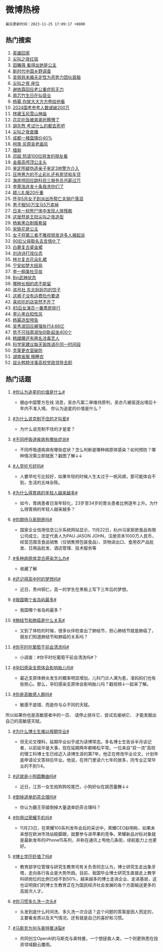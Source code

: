 # 微博热榜

`最后更新时间：2023-11-25 17:09:17 +0800`

## 热门搜索

1. [英雄回家](https://m.weibo.cn/search?containerid=100103type%3D1%26t%3D10%26q%3D%23%E8%8B%B1%E9%9B%84%E5%9B%9E%E5%AE%B6%23&stream_entry_id=51&isnewpage=1&extparam=seat%3D1%26pos%3D0%26stream_entry_id%3D51%26dgr%3D0%26q%3D%2523%25E8%258B%25B1%25E9%259B%2584%25E5%259B%259E%25E5%25AE%25B6%2523%26filter_type%3Drealtimehot%26cate%3D10103%26c_type%3D51%26display_time%3D1700903355%26pre_seqid%3D1700903355667030007117)
1. [尖叫之夜红毯](https://m.weibo.cn/search?containerid=100103type%3D1%26t%3D10%26q%3D%E5%B0%96%E5%8F%AB%E4%B9%8B%E5%A4%9C%E7%BA%A2%E6%AF%AF&stream_entry_id=31&isnewpage=1&extparam=seat%3D1%26lcate%3D5001%26stream_entry_id%3D31%26band_rank%3D1%26flag%3D1%26cate%3D5001%26pos%3D0%26dgr%3D0%26c_type%3D31%26filter_type%3Drealtimehot%26realpos%3D1%26q%3D%25E5%25B0%2596%25E5%258F%25AB%25E4%25B9%258B%25E5%25A4%259C%25E7%25BA%25A2%25E6%25AF%25AF%26display_time%3D1700903355%26pre_seqid%3D1700903355667030007117)
1. [田曦薇 看得出她是公主](https://m.weibo.cn/search?containerid=100103type%3D1%26t%3D10%26q%3D%E7%94%B0%E6%9B%A6%E8%96%87+%E7%9C%8B%E5%BE%97%E5%87%BA%E5%A5%B9%E6%98%AF%E5%85%AC%E4%B8%BB&stream_entry_id=31&isnewpage=1&extparam=seat%3D1%26lcate%3D5001%26stream_entry_id%3D31%26band_rank%3D2%26flag%3D2%26cate%3D5001%26pos%3D1%26dgr%3D0%26c_type%3D31%26filter_type%3Drealtimehot%26realpos%3D2%26q%3D%25E7%2594%25B0%25E6%259B%25A6%25E8%2596%2587%2520%25E7%259C%258B%25E5%25BE%2597%25E5%2587%25BA%25E5%25A5%25B9%25E6%2598%25AF%25E5%2585%25AC%25E4%25B8%25BB%26display_time%3D1700903355%26pre_seqid%3D1700903355667030007117)
1. [新时代中国乡野调查](https://m.weibo.cn/search?containerid=100103type%3D1%26t%3D10%26q%3D%23%E6%96%B0%E6%97%B6%E4%BB%A3%E4%B8%AD%E5%9B%BD%E4%B9%A1%E9%87%8E%E8%B0%83%E6%9F%A5%23&stream_entry_id=31&isnewpage=1&extparam=seat%3D1%26lcate%3D5001%26stream_entry_id%3D31%26band_rank%3D3%26flag%3D1%26cate%3D5001%26pos%3D2%26dgr%3D0%26c_type%3D31%26filter_type%3Drealtimehot%26realpos%3D3%26q%3D%2523%25E6%2596%25B0%25E6%2597%25B6%25E4%25BB%25A3%25E4%25B8%25AD%25E5%259B%25BD%25E4%25B9%25A1%25E9%2587%258E%25E8%25B0%2583%25E6%259F%25A5%2523%26display_time%3D1700903355%26pre_seqid%3D1700903355667030007117)
1. [吴佩慈未婚夫定性为恶势力团伙首脑](https://m.weibo.cn/search?containerid=100103type%3D1%26t%3D10%26q%3D%23%E5%90%B4%E4%BD%A9%E6%85%88%E6%9C%AA%E5%A9%9A%E5%A4%AB%E5%AE%9A%E6%80%A7%E4%B8%BA%E6%81%B6%E5%8A%BF%E5%8A%9B%E5%9B%A2%E4%BC%99%E9%A6%96%E8%84%91%23&stream_entry_id=31&isnewpage=1&extparam=seat%3D1%26lcate%3D5001%26stream_entry_id%3D31%26band_rank%3D4%26flag%3D2%26cate%3D5001%26pos%3D3%26dgr%3D0%26c_type%3D31%26filter_type%3Drealtimehot%26realpos%3D4%26q%3D%2523%25E5%2590%25B4%25E4%25BD%25A9%25E6%2585%2588%25E6%259C%25AA%25E5%25A9%259A%25E5%25A4%25AB%25E5%25AE%259A%25E6%2580%25A7%25E4%25B8%25BA%25E6%2581%25B6%25E5%258A%25BF%25E5%258A%259B%25E5%259B%25A2%25E4%25BC%2599%25E9%25A6%2596%25E8%2584%2591%2523%26display_time%3D1700903355%26pre_seqid%3D1700903355667030007117)
1. [尖叫之夜 座位](https://m.weibo.cn/search?containerid=100103type%3D1%26t%3D10%26q%3D%E5%B0%96%E5%8F%AB%E4%B9%8B%E5%A4%9C+%E5%BA%A7%E4%BD%8D&stream_entry_id=31&isnewpage=1&extparam=seat%3D1%26lcate%3D5001%26stream_entry_id%3D31%26band_rank%3D5%26flag%3D16%26cate%3D5001%26pos%3D4%26dgr%3D0%26c_type%3D31%26filter_type%3Drealtimehot%26realpos%3D5%26q%3D%25E5%25B0%2596%25E5%258F%25AB%25E4%25B9%258B%25E5%25A4%259C%2520%25E5%25BA%25A7%25E4%25BD%258D%26display_time%3D1700903355%26pre_seqid%3D1700903355667030007117)
1. [谢依霖回应老公重症肌无力](https://m.weibo.cn/search?containerid=100103type%3D1%26t%3D10%26q%3D%E8%B0%A2%E4%BE%9D%E9%9C%96%E5%9B%9E%E5%BA%94%E8%80%81%E5%85%AC%E9%87%8D%E7%97%87%E8%82%8C%E6%97%A0%E5%8A%9B&stream_entry_id=31&isnewpage=1&extparam=seat%3D1%26lcate%3D5001%26stream_entry_id%3D31%26band_rank%3D6%26flag%3D1%26cate%3D5001%26pos%3D5%26dgr%3D0%26c_type%3D31%26filter_type%3Drealtimehot%26realpos%3D6%26q%3D%25E8%25B0%25A2%25E4%25BE%259D%25E9%259C%2596%25E5%259B%259E%25E5%25BA%2594%25E8%2580%2581%25E5%2585%25AC%25E9%2587%258D%25E7%2597%2587%25E8%2582%258C%25E6%2597%25A0%25E5%258A%259B%26display_time%3D1700903355%26pre_seqid%3D1700903355667030007117)
1. [周芯竹生日在仙营业](https://m.weibo.cn/search?containerid=100103type%3D1%26t%3D10%26q%3D%23%E5%91%A8%E8%8A%AF%E7%AB%B9%E7%94%9F%E6%97%A5%E5%9C%A8%E4%BB%99%E8%90%A5%E4%B8%9A%23&stream_entry_id=31&isnewpage=1&extparam=seat%3D1%26lcate%3D5001%26stream_entry_id%3D31%26band_rank%3D7%26c_type%3D31%26is_ad_pos%3D1%26pos%3D6%26adid%3D212425%26dgr%3D0%26filter_type%3Drealtimehot%26q%3D%2523%25E5%2591%25A8%25E8%258A%25AF%25E7%25AB%25B9%25E7%2594%259F%25E6%2597%25A5%25E5%259C%25A8%25E4%25BB%2599%25E8%2590%25A5%25E4%25B8%259A%2523%26cate%3D5001%26display_time%3D1700903355%26pre_seqid%3D1700903355667030007117)
1. [杨幂 你就大大方方卷给他看](https://m.weibo.cn/search?containerid=100103type%3D1%26t%3D10%26q%3D%E6%9D%A8%E5%B9%82+%E4%BD%A0%E5%B0%B1%E5%A4%A7%E5%A4%A7%E6%96%B9%E6%96%B9%E5%8D%B7%E7%BB%99%E4%BB%96%E7%9C%8B&stream_entry_id=31&isnewpage=1&extparam=seat%3D1%26lcate%3D5001%26stream_entry_id%3D31%26band_rank%3D7%26flag%3D2%26cate%3D5001%26pos%3D7%26dgr%3D0%26c_type%3D31%26filter_type%3Drealtimehot%26realpos%3D7%26q%3D%25E6%259D%25A8%25E5%25B9%2582%2520%25E4%25BD%25A0%25E5%25B0%25B1%25E5%25A4%25A7%25E5%25A4%25A7%25E6%2596%25B9%25E6%2596%25B9%25E5%258D%25B7%25E7%25BB%2599%25E4%25BB%2596%25E7%259C%258B%26display_time%3D1700903355%26pre_seqid%3D1700903355667030007117)
1. [2024国考参考人数或破200万](https://m.weibo.cn/search?containerid=100103type%3D1%26t%3D10%26q%3D%232024%E5%9B%BD%E8%80%83%E5%8F%82%E8%80%83%E4%BA%BA%E6%95%B0%E6%88%96%E7%A0%B4200%E4%B8%87%23&stream_entry_id=31&isnewpage=1&extparam=seat%3D1%26lcate%3D5001%26stream_entry_id%3D31%26band_rank%3D8%26flag%3D0%26cate%3D5001%26pos%3D8%26dgr%3D0%26c_type%3D31%26filter_type%3Drealtimehot%26realpos%3D8%26q%3D%25232024%25E5%259B%25BD%25E8%2580%2583%25E5%258F%2582%25E8%2580%2583%25E4%25BA%25BA%25E6%2595%25B0%25E6%2588%2596%25E7%25A0%25B4200%25E4%25B8%2587%2523%26display_time%3D1700903355%26pre_seqid%3D1700903355667030007117)
1. [林黛玉风雪山神庙](https://m.weibo.cn/search?containerid=100103type%3D1%26t%3D10%26q%3D%23%E6%9E%97%E9%BB%9B%E7%8E%89%E9%A3%8E%E9%9B%AA%E5%B1%B1%E7%A5%9E%E5%BA%99%23&stream_entry_id=31&isnewpage=1&extparam=seat%3D1%26lcate%3D5001%26stream_entry_id%3D31%26band_rank%3D9%26flag%3D1%26cate%3D5001%26pos%3D9%26dgr%3D0%26c_type%3D31%26filter_type%3Drealtimehot%26realpos%3D9%26q%3D%2523%25E6%259E%2597%25E9%25BB%259B%25E7%258E%2589%25E9%25A3%258E%25E9%259B%25AA%25E5%25B1%25B1%25E7%25A5%259E%25E5%25BA%2599%2523%26display_time%3D1700903355%26pre_seqid%3D1700903355667030007117)
1. [花花吃饭被弟弟折腾懵了](https://m.weibo.cn/search?containerid=100103type%3D1%26t%3D10%26q%3D%23%E8%8A%B1%E8%8A%B1%E5%90%83%E9%A5%AD%E8%A2%AB%E5%BC%9F%E5%BC%9F%E6%8A%98%E8%85%BE%E6%87%B5%E4%BA%86%23&stream_entry_id=31&isnewpage=1&extparam=seat%3D1%26lcate%3D5001%26stream_entry_id%3D31%26band_rank%3D10%26flag%3D32768%26cate%3D5001%26pos%3D10%26dgr%3D0%26c_type%3D31%26filter_type%3Drealtimehot%26realpos%3D10%26q%3D%2523%25E8%258A%25B1%25E8%258A%25B1%25E5%2590%2583%25E9%25A5%25AD%25E8%25A2%25AB%25E5%25BC%259F%25E5%25BC%259F%25E6%258A%2598%25E8%2585%25BE%25E6%2587%25B5%25E4%25BA%2586%2523%26display_time%3D1700903355%26pre_seqid%3D1700903355667030007117)
1. [胡先煦 考试什么的都去死吧](https://m.weibo.cn/search?containerid=100103type%3D1%26t%3D10%26q%3D%E8%83%A1%E5%85%88%E7%85%A6+%E8%80%83%E8%AF%95%E4%BB%80%E4%B9%88%E7%9A%84%E9%83%BD%E5%8E%BB%E6%AD%BB%E5%90%A7&stream_entry_id=31&isnewpage=1&extparam=seat%3D1%26lcate%3D5001%26stream_entry_id%3D31%26band_rank%3D11%26flag%3D1%26cate%3D5001%26pos%3D11%26dgr%3D0%26c_type%3D31%26filter_type%3Drealtimehot%26realpos%3D11%26q%3D%25E8%2583%25A1%25E5%2585%2588%25E7%2585%25A6%2520%25E8%2580%2583%25E8%25AF%2595%25E4%25BB%2580%25E4%25B9%2588%25E7%259A%2584%25E9%2583%25BD%25E5%258E%25BB%25E6%25AD%25BB%25E5%2590%25A7%26display_time%3D1700903355%26pre_seqid%3D1700903355667030007117)
1. [尖叫之夜直播](https://m.weibo.cn/search?containerid=100103type%3D1%26t%3D10%26q%3D%E5%B0%96%E5%8F%AB%E4%B9%8B%E5%A4%9C%E7%9B%B4%E6%92%AD&stream_entry_id=31&isnewpage=1&extparam=seat%3D1%26lcate%3D5001%26stream_entry_id%3D31%26band_rank%3D12%26flag%3D0%26cate%3D5001%26pos%3D12%26dgr%3D0%26c_type%3D31%26filter_type%3Drealtimehot%26realpos%3D12%26q%3D%25E5%25B0%2596%25E5%258F%25AB%25E4%25B9%258B%25E5%25A4%259C%25E7%259B%25B4%25E6%2592%25AD%26display_time%3D1700903355%26pre_seqid%3D1700903355667030007117)
1. [成都一楼盘降价40%](https://m.weibo.cn/search?containerid=100103type%3D1%26t%3D10%26q%3D%23%E6%88%90%E9%83%BD%E4%B8%80%E6%A5%BC%E7%9B%98%E9%99%8D%E4%BB%B740%25%23&stream_entry_id=31&isnewpage=1&extparam=seat%3D1%26lcate%3D5001%26stream_entry_id%3D31%26band_rank%3D13%26flag%3D0%26cate%3D5001%26pos%3D13%26dgr%3D0%26c_type%3D31%26filter_type%3Drealtimehot%26realpos%3D13%26q%3D%2523%25E6%2588%2590%25E9%2583%25BD%25E4%25B8%2580%25E6%25A5%25BC%25E7%259B%2598%25E9%2599%258D%25E4%25BB%25B740%2525%2523%26display_time%3D1700903355%26pre_seqid%3D1700903355667030007117)
1. [柯南 灰原哀老画风](https://m.weibo.cn/search?containerid=100103type%3D1%26t%3D10%26q%3D%E6%9F%AF%E5%8D%97+%E7%81%B0%E5%8E%9F%E5%93%80%E8%80%81%E7%94%BB%E9%A3%8E&stream_entry_id=31&isnewpage=1&extparam=seat%3D1%26lcate%3D5001%26stream_entry_id%3D31%26band_rank%3D14%26flag%3D1%26cate%3D5001%26pos%3D14%26dgr%3D0%26c_type%3D31%26filter_type%3Drealtimehot%26realpos%3D14%26q%3D%25E6%259F%25AF%25E5%258D%2597%2520%25E7%2581%25B0%25E5%258E%259F%25E5%2593%2580%25E8%2580%2581%25E7%2594%25BB%25E9%25A3%258E%26display_time%3D1700903355%26pre_seqid%3D1700903355667030007117)
1. [缅甸](https://m.weibo.cn/search?containerid=100103type%3D1%26t%3D10%26q%3D%E7%BC%85%E7%94%B8&stream_entry_id=31&isnewpage=1&extparam=seat%3D1%26lcate%3D5001%26stream_entry_id%3D31%26band_rank%3D15%26flag%3D2%26cate%3D5001%26pos%3D15%26dgr%3D0%26c_type%3D31%26filter_type%3Drealtimehot%26realpos%3D15%26q%3D%25E7%25BC%2585%25E7%2594%25B8%26display_time%3D1700903355%26pre_seqid%3D1700903355667030007117)
1. [邓超 怒请100位转发的朋友看](https://m.weibo.cn/search?containerid=100103type%3D1%26t%3D10%26q%3D%E9%82%93%E8%B6%85+%E6%80%92%E8%AF%B7100%E4%BD%8D%E8%BD%AC%E5%8F%91%E7%9A%84%E6%9C%8B%E5%8F%8B%E7%9C%8B&stream_entry_id=31&isnewpage=1&extparam=seat%3D1%26lcate%3D5001%26stream_entry_id%3D31%26band_rank%3D16%26flag%3D0%26cate%3D5001%26pos%3D16%26dgr%3D0%26c_type%3D31%26filter_type%3Drealtimehot%26realpos%3D16%26q%3D%25E9%2582%2593%25E8%25B6%2585%2520%25E6%2580%2592%25E8%25AF%25B7100%25E4%25BD%258D%25E8%25BD%25AC%25E5%258F%2591%25E7%259A%2584%25E6%259C%258B%25E5%258F%258B%25E7%259C%258B%26display_time%3D1700903355%26pre_seqid%3D1700903355667030007117)
1. [金晨高颅顶公主头](https://m.weibo.cn/search?containerid=100103type%3D1%26t%3D10%26q%3D%23%E9%87%91%E6%99%A8%E9%AB%98%E9%A2%85%E9%A1%B6%E5%85%AC%E4%B8%BB%E5%A4%B4%23&stream_entry_id=31&isnewpage=1&extparam=seat%3D1%26lcate%3D5001%26stream_entry_id%3D31%26band_rank%3D17%26flag%3D1%26cate%3D5001%26pos%3D17%26dgr%3D0%26c_type%3D31%26filter_type%3Drealtimehot%26realpos%3D17%26q%3D%2523%25E9%2587%2591%25E6%2599%25A8%25E9%25AB%2598%25E9%25A2%2585%25E9%25A1%25B6%25E5%2585%25AC%25E4%25B8%25BB%25E5%25A4%25B4%2523%26display_time%3D1700903355%26pre_seqid%3D1700903355667030007117)
1. [鉴定所疑伪造亲子鉴定3地警方介入](https://m.weibo.cn/search?containerid=100103type%3D1%26t%3D10%26q%3D%23%E9%89%B4%E5%AE%9A%E6%89%80%E7%96%91%E4%BC%AA%E9%80%A0%E4%BA%B2%E5%AD%90%E9%89%B4%E5%AE%9A3%E5%9C%B0%E8%AD%A6%E6%96%B9%E4%BB%8B%E5%85%A5%23&stream_entry_id=31&isnewpage=1&extparam=seat%3D1%26lcate%3D5001%26stream_entry_id%3D31%26band_rank%3D18%26flag%3D0%26cate%3D5001%26pos%3D18%26dgr%3D0%26c_type%3D31%26filter_type%3Drealtimehot%26realpos%3D18%26q%3D%2523%25E9%2589%25B4%25E5%25AE%259A%25E6%2589%2580%25E7%2596%2591%25E4%25BC%25AA%25E9%2580%25A0%25E4%25BA%25B2%25E5%25AD%2590%25E9%2589%25B4%25E5%25AE%259A3%25E5%259C%25B0%25E8%25AD%25A6%25E6%2596%25B9%25E4%25BB%258B%25E5%2585%25A5%2523%26display_time%3D1700903355%26pre_seqid%3D1700903355667030007117)
1. [压垮男方的不止彩礼还有房贷和车贷](https://m.weibo.cn/search?containerid=100103type%3D1%26t%3D10%26q%3D%23%E5%8E%8B%E5%9E%AE%E7%94%B7%E6%96%B9%E7%9A%84%E4%B8%8D%E6%AD%A2%E5%BD%A9%E7%A4%BC%E8%BF%98%E6%9C%89%E6%88%BF%E8%B4%B7%E5%92%8C%E8%BD%A6%E8%B4%B7%23&stream_entry_id=31&isnewpage=1&extparam=seat%3D1%26lcate%3D5001%26stream_entry_id%3D31%26band_rank%3D19%26flag%3D0%26cate%3D5001%26pos%3D19%26dgr%3D0%26c_type%3D31%26filter_type%3Drealtimehot%26realpos%3D19%26q%3D%2523%25E5%258E%258B%25E5%259E%25AE%25E7%2594%25B7%25E6%2596%25B9%25E7%259A%2584%25E4%25B8%258D%25E6%25AD%25A2%25E5%25BD%25A9%25E7%25A4%25BC%25E8%25BF%2598%25E6%259C%2589%25E6%2588%25BF%25E8%25B4%25B7%25E5%2592%258C%25E8%25BD%25A6%25E8%25B4%25B7%2523%26display_time%3D1700903355%26pre_seqid%3D1700903355667030007117)
1. [海底捞回应跳科目三服务员月薪过万](https://m.weibo.cn/search?containerid=100103type%3D1%26t%3D10%26q%3D%23%E6%B5%B7%E5%BA%95%E6%8D%9E%E5%9B%9E%E5%BA%94%E8%B7%B3%E7%A7%91%E7%9B%AE%E4%B8%89%E6%9C%8D%E5%8A%A1%E5%91%98%E6%9C%88%E8%96%AA%E8%BF%87%E4%B8%87%23&stream_entry_id=31&isnewpage=1&extparam=seat%3D1%26lcate%3D5001%26stream_entry_id%3D31%26band_rank%3D20%26flag%3D1%26cate%3D5001%26pos%3D20%26dgr%3D0%26c_type%3D31%26filter_type%3Drealtimehot%26realpos%3D20%26q%3D%2523%25E6%25B5%25B7%25E5%25BA%2595%25E6%258D%259E%25E5%259B%259E%25E5%25BA%2594%25E8%25B7%25B3%25E7%25A7%2591%25E7%259B%25AE%25E4%25B8%2589%25E6%259C%258D%25E5%258A%25A1%25E5%2591%2598%25E6%259C%2588%25E8%2596%25AA%25E8%25BF%2587%25E4%25B8%2587%2523%26display_time%3D1700903355%26pre_seqid%3D1700903355667030007117)
1. [李荣浩连发十条我求你们了](https://m.weibo.cn/search?containerid=100103type%3D1%26t%3D10%26q%3D%23%E6%9D%8E%E8%8D%A3%E6%B5%A9%E8%BF%9E%E5%8F%91%E5%8D%81%E6%9D%A1%E6%88%91%E6%B1%82%E4%BD%A0%E4%BB%AC%E4%BA%86%23&stream_entry_id=31&isnewpage=1&extparam=seat%3D1%26lcate%3D5001%26stream_entry_id%3D31%26band_rank%3D21%26flag%3D2%26cate%3D5001%26pos%3D21%26dgr%3D0%26c_type%3D31%26filter_type%3Drealtimehot%26realpos%3D21%26q%3D%2523%25E6%259D%258E%25E8%258D%25A3%25E6%25B5%25A9%25E8%25BF%259E%25E5%258F%2591%25E5%258D%2581%25E6%259D%25A1%25E6%2588%2591%25E6%25B1%2582%25E4%25BD%25A0%25E4%25BB%25AC%25E4%25BA%2586%2523%26display_time%3D1700903355%26pre_seqid%3D1700903355667030007117)
1. [颖儿礼服20斤重](https://m.weibo.cn/search?containerid=100103type%3D1%26t%3D10%26q%3D%E9%A2%96%E5%84%BF%E7%A4%BC%E6%9C%8D20%E6%96%A4%E9%87%8D&stream_entry_id=31&isnewpage=1&extparam=seat%3D1%26lcate%3D5001%26stream_entry_id%3D31%26band_rank%3D22%26flag%3D1%26cate%3D5001%26pos%3D22%26dgr%3D0%26c_type%3D31%26filter_type%3Drealtimehot%26realpos%3D22%26q%3D%25E9%25A2%2596%25E5%2584%25BF%25E7%25A4%25BC%25E6%259C%258D20%25E6%2596%25A4%25E9%2587%258D%26display_time%3D1700903355%26pre_seqid%3D1700903355667030007117)
1. [怀孕5月女子到派出所帮亡夫销户落泪](https://m.weibo.cn/search?containerid=100103type%3D1%26t%3D10%26q%3D%23%E6%80%80%E5%AD%955%E6%9C%88%E5%A5%B3%E5%AD%90%E5%88%B0%E6%B4%BE%E5%87%BA%E6%89%80%E5%B8%AE%E4%BA%A1%E5%A4%AB%E9%94%80%E6%88%B7%E8%90%BD%E6%B3%AA%23&stream_entry_id=31&isnewpage=1&extparam=seat%3D1%26lcate%3D5001%26stream_entry_id%3D31%26band_rank%3D23%26flag%3D1%26cate%3D5001%26pos%3D23%26dgr%3D0%26c_type%3D31%26filter_type%3Drealtimehot%26realpos%3D23%26q%3D%2523%25E6%2580%2580%25E5%25AD%25955%25E6%259C%2588%25E5%25A5%25B3%25E5%25AD%2590%25E5%2588%25B0%25E6%25B4%25BE%25E5%2587%25BA%25E6%2589%2580%25E5%25B8%25AE%25E4%25BA%25A1%25E5%25A4%25AB%25E9%2594%2580%25E6%2588%25B7%25E8%2590%25BD%25E6%25B3%25AA%2523%26display_time%3D1700903355%26pre_seqid%3D1700903355667030007117)
1. [男子租50万宝马5万卖掉](https://m.weibo.cn/search?containerid=100103type%3D1%26t%3D10%26q%3D%23%E7%94%B7%E5%AD%90%E7%A7%9F50%E4%B8%87%E5%AE%9D%E9%A9%AC5%E4%B8%87%E5%8D%96%E6%8E%89%23&stream_entry_id=31&isnewpage=1&extparam=seat%3D1%26lcate%3D5001%26stream_entry_id%3D31%26band_rank%3D24%26flag%3D1%26cate%3D5001%26pos%3D24%26dgr%3D0%26c_type%3D31%26filter_type%3Drealtimehot%26realpos%3D24%26q%3D%2523%25E7%2594%25B7%25E5%25AD%2590%25E7%25A7%259F50%25E4%25B8%2587%25E5%25AE%259D%25E9%25A9%25AC5%25E4%25B8%2587%25E5%258D%2596%25E6%258E%2589%2523%26display_time%3D1700903355%26pre_seqid%3D1700903355667030007117)
1. [日本一棕熊尸体中发现人体残骸](https://m.weibo.cn/search?containerid=100103type%3D1%26t%3D10%26q%3D%23%E6%97%A5%E6%9C%AC%E4%B8%80%E6%A3%95%E7%86%8A%E5%B0%B8%E4%BD%93%E4%B8%AD%E5%8F%91%E7%8E%B0%E4%BA%BA%E4%BD%93%E6%AE%8B%E9%AA%B8%23&stream_entry_id=31&isnewpage=1&extparam=seat%3D1%26lcate%3D5001%26stream_entry_id%3D31%26band_rank%3D25%26flag%3D0%26cate%3D5001%26pos%3D25%26dgr%3D0%26c_type%3D31%26filter_type%3Drealtimehot%26realpos%3D25%26q%3D%2523%25E6%2597%25A5%25E6%259C%25AC%25E4%25B8%2580%25E6%25A3%2595%25E7%2586%258A%25E5%25B0%25B8%25E4%25BD%2593%25E4%25B8%25AD%25E5%258F%2591%25E7%258E%25B0%25E4%25BA%25BA%25E4%25BD%2593%25E6%25AE%258B%25E9%25AA%25B8%2523%26display_time%3D1700903355%26pre_seqid%3D1700903355667030007117)
1. [这居然是王阳尖叫之夜造型](https://m.weibo.cn/search?containerid=100103type%3D1%26t%3D10%26q%3D%23%E8%BF%99%E5%B1%85%E7%84%B6%E6%98%AF%E7%8E%8B%E9%98%B3%E5%B0%96%E5%8F%AB%E4%B9%8B%E5%A4%9C%E9%80%A0%E5%9E%8B%23&stream_entry_id=31&isnewpage=1&extparam=seat%3D1%26lcate%3D5001%26stream_entry_id%3D31%26band_rank%3D26%26flag%3D0%26cate%3D5001%26pos%3D26%26dgr%3D0%26c_type%3D31%26filter_type%3Drealtimehot%26realpos%3D26%26q%3D%2523%25E8%25BF%2599%25E5%25B1%2585%25E7%2584%25B6%25E6%2598%25AF%25E7%258E%258B%25E9%2598%25B3%25E5%25B0%2596%25E5%258F%25AB%25E4%25B9%258B%25E5%25A4%259C%25E9%2580%25A0%25E5%259E%258B%2523%26display_time%3D1700903355%26pre_seqid%3D1700903355667030007117)
1. [杨紫黑白制服套装](https://m.weibo.cn/search?containerid=100103type%3D1%26t%3D10%26q%3D%23%E6%9D%A8%E7%B4%AB%E9%BB%91%E7%99%BD%E5%88%B6%E6%9C%8D%E5%A5%97%E8%A3%85%23&stream_entry_id=31&isnewpage=1&extparam=seat%3D1%26lcate%3D5001%26stream_entry_id%3D31%26band_rank%3D27%26flag%3D1%26cate%3D5001%26pos%3D27%26dgr%3D0%26c_type%3D31%26filter_type%3Drealtimehot%26realpos%3D27%26q%3D%2523%25E6%259D%25A8%25E7%25B4%25AB%25E9%25BB%2591%25E7%2599%25BD%25E5%2588%25B6%25E6%259C%258D%25E5%25A5%2597%25E8%25A3%2585%2523%26display_time%3D1700903355%26pre_seqid%3D1700903355667030007117)
1. [宋轶花房公主](https://m.weibo.cn/search?containerid=100103type%3D1%26t%3D10%26q%3D%23%E5%AE%8B%E8%BD%B6%E8%8A%B1%E6%88%BF%E5%85%AC%E4%B8%BB%23&stream_entry_id=31&isnewpage=1&extparam=seat%3D1%26lcate%3D5001%26stream_entry_id%3D31%26band_rank%3D28%26flag%3D0%26cate%3D5001%26pos%3D28%26dgr%3D0%26c_type%3D31%26filter_type%3Drealtimehot%26realpos%3D28%26q%3D%2523%25E5%25AE%258B%25E8%25BD%25B6%25E8%258A%25B1%25E6%2588%25BF%25E5%2585%25AC%25E4%25B8%25BB%2523%26display_time%3D1700903355%26pre_seqid%3D1700903355667030007117)
1. [女子将第三者不雅视频发送多人被起诉](https://m.weibo.cn/search?containerid=100103type%3D1%26t%3D10%26q%3D%23%E5%A5%B3%E5%AD%90%E5%B0%86%E7%AC%AC%E4%B8%89%E8%80%85%E4%B8%8D%E9%9B%85%E8%A7%86%E9%A2%91%E5%8F%91%E9%80%81%E5%A4%9A%E4%BA%BA%E8%A2%AB%E8%B5%B7%E8%AF%89%23&stream_entry_id=31&isnewpage=1&extparam=seat%3D1%26lcate%3D5001%26stream_entry_id%3D31%26band_rank%3D29%26flag%3D1%26cate%3D5001%26pos%3D29%26dgr%3D0%26c_type%3D31%26filter_type%3Drealtimehot%26realpos%3D29%26q%3D%2523%25E5%25A5%25B3%25E5%25AD%2590%25E5%25B0%2586%25E7%25AC%25AC%25E4%25B8%2589%25E8%2580%2585%25E4%25B8%258D%25E9%259B%2585%25E8%25A7%2586%25E9%25A2%2591%25E5%258F%2591%25E9%2580%2581%25E5%25A4%259A%25E4%25BA%25BA%25E8%25A2%25AB%25E8%25B5%25B7%25E8%25AF%2589%2523%26display_time%3D1700903355%26pre_seqid%3D1700903355667030007117)
1. [90后父母取名去言情化了](https://m.weibo.cn/search?containerid=100103type%3D1%26t%3D10%26q%3D90%E5%90%8E%E7%88%B6%E6%AF%8D%E5%8F%96%E5%90%8D%E5%8E%BB%E8%A8%80%E6%83%85%E5%8C%96%E4%BA%86&stream_entry_id=31&isnewpage=1&extparam=seat%3D1%26lcate%3D5001%26stream_entry_id%3D31%26band_rank%3D30%26flag%3D0%26cate%3D5001%26pos%3D30%26dgr%3D0%26c_type%3D31%26filter_type%3Drealtimehot%26realpos%3D30%26q%3D90%25E5%2590%258E%25E7%2588%25B6%25E6%25AF%258D%25E5%258F%2596%25E5%2590%258D%25E5%258E%25BB%25E8%25A8%2580%25E6%2583%2585%25E5%258C%2596%25E4%25BA%2586%26display_time%3D1700903355%26pre_seqid%3D1700903355667030007117)
1. [白鹿复古鎏金裙](https://m.weibo.cn/search?containerid=100103type%3D1%26t%3D10%26q%3D%23%E7%99%BD%E9%B9%BF%E5%A4%8D%E5%8F%A4%E9%8E%8F%E9%87%91%E8%A3%99%23&stream_entry_id=31&isnewpage=1&extparam=seat%3D1%26lcate%3D5001%26stream_entry_id%3D31%26band_rank%3D31%26flag%3D0%26cate%3D5001%26pos%3D31%26dgr%3D0%26c_type%3D31%26filter_type%3Drealtimehot%26realpos%3D31%26q%3D%2523%25E7%2599%25BD%25E9%25B9%25BF%25E5%25A4%258D%25E5%258F%25A4%25E9%258E%258F%25E9%2587%2591%25E8%25A3%2599%2523%26display_time%3D1700903355%26pre_seqid%3D1700903355667030007117)
1. [刘诗诗打戏仪态](https://m.weibo.cn/search?containerid=100103type%3D1%26t%3D10%26q%3D%23%E5%88%98%E8%AF%97%E8%AF%97%E6%89%93%E6%88%8F%E4%BB%AA%E6%80%81%23&stream_entry_id=31&isnewpage=1&extparam=seat%3D1%26lcate%3D5001%26stream_entry_id%3D31%26band_rank%3D32%26flag%3D1%26cate%3D5001%26pos%3D32%26dgr%3D0%26c_type%3D31%26filter_type%3Drealtimehot%26realpos%3D32%26q%3D%2523%25E5%2588%2598%25E8%25AF%2597%25E8%25AF%2597%25E6%2589%2593%25E6%2588%258F%25E4%25BB%25AA%25E6%2580%2581%2523%26display_time%3D1700903355%26pre_seqid%3D1700903355667030007117)
1. [林允复古花朵礼裙](https://m.weibo.cn/search?containerid=100103type%3D1%26t%3D10%26q%3D%23%E6%9E%97%E5%85%81%E5%A4%8D%E5%8F%A4%E8%8A%B1%E6%9C%B5%E7%A4%BC%E8%A3%99%23&stream_entry_id=31&isnewpage=1&extparam=seat%3D1%26lcate%3D5001%26stream_entry_id%3D31%26band_rank%3D33%26flag%3D1%26cate%3D5001%26pos%3D33%26dgr%3D0%26c_type%3D31%26filter_type%3Drealtimehot%26realpos%3D33%26q%3D%2523%25E6%259E%2597%25E5%2585%2581%25E5%25A4%258D%25E5%258F%25A4%25E8%258A%25B1%25E6%259C%25B5%25E7%25A4%25BC%25E8%25A3%2599%2523%26display_time%3D1700903355%26pre_seqid%3D1700903355667030007117)
1. [宁安如梦大结局](https://m.weibo.cn/search?containerid=100103type%3D1%26t%3D10%26q%3D%23%E5%AE%81%E5%AE%89%E5%A6%82%E6%A2%A6%E5%A4%A7%E7%BB%93%E5%B1%80%23&stream_entry_id=31&isnewpage=1&extparam=seat%3D1%26lcate%3D5001%26stream_entry_id%3D31%26band_rank%3D34%26flag%3D0%26cate%3D5001%26pos%3D34%26dgr%3D0%26c_type%3D31%26filter_type%3Drealtimehot%26realpos%3D34%26q%3D%2523%25E5%25AE%2581%25E5%25AE%2589%25E5%25A6%2582%25E6%25A2%25A6%25E5%25A4%25A7%25E7%25BB%2593%25E5%25B1%2580%2523%26display_time%3D1700903355%26pre_seqid%3D1700903355667030007117)
1. [李一桐美杜莎妆](https://m.weibo.cn/search?containerid=100103type%3D1%26t%3D10%26q%3D%E6%9D%8E%E4%B8%80%E6%A1%90%E7%BE%8E%E6%9D%9C%E8%8E%8E%E5%A6%86&stream_entry_id=31&isnewpage=1&extparam=seat%3D1%26lcate%3D5001%26stream_entry_id%3D31%26band_rank%3D35%26flag%3D0%26cate%3D5001%26pos%3D35%26dgr%3D0%26c_type%3D31%26filter_type%3Drealtimehot%26realpos%3D35%26q%3D%25E6%259D%258E%25E4%25B8%2580%25E6%25A1%2590%25E7%25BE%258E%25E6%259D%259C%25E8%258E%258E%25E5%25A6%2586%26display_time%3D1700903355%26pre_seqid%3D1700903355667030007117)
1. [Bin武神状态](https://m.weibo.cn/search?containerid=100103type%3D1%26t%3D10%26q%3D%23Bin%E6%AD%A6%E7%A5%9E%E7%8A%B6%E6%80%81%23&stream_entry_id=31&isnewpage=1&extparam=seat%3D1%26lcate%3D5001%26stream_entry_id%3D31%26band_rank%3D36%26flag%3D1%26cate%3D5001%26pos%3D36%26dgr%3D0%26c_type%3D31%26filter_type%3Drealtimehot%26realpos%3D36%26q%3D%2523Bin%25E6%25AD%25A6%25E7%25A5%259E%25E7%258A%25B6%25E6%2580%2581%2523%26display_time%3D1700903355%26pre_seqid%3D1700903355667030007117)
1. [哪种长相的痣不能留](https://m.weibo.cn/search?containerid=100103type%3D1%26t%3D10%26q%3D%23%E5%93%AA%E7%A7%8D%E9%95%BF%E7%9B%B8%E7%9A%84%E7%97%A3%E4%B8%8D%E8%83%BD%E7%95%99%23&stream_entry_id=31&isnewpage=1&extparam=seat%3D1%26lcate%3D5001%26stream_entry_id%3D31%26band_rank%3D37%26flag%3D1%26cate%3D5001%26pos%3D37%26dgr%3D0%26c_type%3D31%26filter_type%3Drealtimehot%26realpos%3D37%26q%3D%2523%25E5%2593%25AA%25E7%25A7%258D%25E9%2595%25BF%25E7%259B%25B8%25E7%259A%2584%25E7%2597%25A3%25E4%25B8%258D%25E8%2583%25BD%25E7%2595%2599%2523%26display_time%3D1700903355%26pre_seqid%3D1700903355667030007117)
1. [盗月社 东北妈妈包的饺子](https://m.weibo.cn/search?containerid=100103type%3D1%26t%3D10%26q%3D%E7%9B%97%E6%9C%88%E7%A4%BE+%E4%B8%9C%E5%8C%97%E5%A6%88%E5%A6%88%E5%8C%85%E7%9A%84%E9%A5%BA%E5%AD%90&stream_entry_id=31&isnewpage=1&extparam=seat%3D1%26lcate%3D5001%26stream_entry_id%3D31%26band_rank%3D38%26flag%3D1%26cate%3D5001%26pos%3D38%26dgr%3D0%26c_type%3D31%26filter_type%3Drealtimehot%26realpos%3D38%26q%3D%25E7%259B%2597%25E6%259C%2588%25E7%25A4%25BE%2520%25E4%25B8%259C%25E5%258C%2597%25E5%25A6%2588%25E5%25A6%2588%25E5%258C%2585%25E7%259A%2584%25E9%25A5%25BA%25E5%25AD%2590%26display_time%3D1700903355%26pre_seqid%3D1700903355667030007117)
1. [这裤子没有运费险也要退](https://m.weibo.cn/search?containerid=100103type%3D1%26t%3D10%26q%3D%23%E8%BF%99%E8%A3%A4%E5%AD%90%E6%B2%A1%E6%9C%89%E8%BF%90%E8%B4%B9%E9%99%A9%E4%B9%9F%E8%A6%81%E9%80%80%23&stream_entry_id=31&isnewpage=1&extparam=seat%3D1%26lcate%3D5001%26stream_entry_id%3D31%26band_rank%3D39%26flag%3D0%26cate%3D5001%26pos%3D39%26dgr%3D0%26c_type%3D31%26filter_type%3Drealtimehot%26realpos%3D39%26q%3D%2523%25E8%25BF%2599%25E8%25A3%25A4%25E5%25AD%2590%25E6%25B2%25A1%25E6%259C%2589%25E8%25BF%2590%25E8%25B4%25B9%25E9%2599%25A9%25E4%25B9%259F%25E8%25A6%2581%25E9%2580%2580%2523%26display_time%3D1700903355%26pre_seqid%3D1700903355667030007117)
1. [喜欢吃的店突然不开了](https://m.weibo.cn/search?containerid=100103type%3D1%26t%3D10%26q%3D%23%E5%96%9C%E6%AC%A2%E5%90%83%E7%9A%84%E5%BA%97%E7%AA%81%E7%84%B6%E4%B8%8D%E5%BC%80%E4%BA%86%23&stream_entry_id=31&isnewpage=1&extparam=seat%3D1%26lcate%3D5001%26stream_entry_id%3D31%26band_rank%3D40%26flag%3D1%26cate%3D5001%26pos%3D40%26dgr%3D0%26c_type%3D31%26filter_type%3Drealtimehot%26realpos%3D40%26q%3D%2523%25E5%2596%259C%25E6%25AC%25A2%25E5%2590%2583%25E7%259A%2584%25E5%25BA%2597%25E7%25AA%2581%25E7%2584%25B6%25E4%25B8%258D%25E5%25BC%2580%25E4%25BA%2586%2523%26display_time%3D1700903355%26pre_seqid%3D1700903355667030007117)
1. [85后女演员一番票房排行](https://m.weibo.cn/search?containerid=100103type%3D1%26t%3D10%26q%3D%2385%E5%90%8E%E5%A5%B3%E6%BC%94%E5%91%98%E4%B8%80%E7%95%AA%E7%A5%A8%E6%88%BF%E6%8E%92%E8%A1%8C%23&stream_entry_id=31&isnewpage=1&extparam=seat%3D1%26lcate%3D5001%26stream_entry_id%3D31%26band_rank%3D41%26flag%3D0%26cate%3D5001%26pos%3D41%26dgr%3D0%26c_type%3D31%26filter_type%3Drealtimehot%26realpos%3D41%26q%3D%252385%25E5%2590%258E%25E5%25A5%25B3%25E6%25BC%2594%25E5%2591%2598%25E4%25B8%2580%25E7%2595%25AA%25E7%25A5%25A8%25E6%2588%25BF%25E6%258E%2592%25E8%25A1%258C%2523%26display_time%3D1700903355%26pre_seqid%3D1700903355667030007117)
1. [李沁黑白知性风](https://m.weibo.cn/search?containerid=100103type%3D1%26t%3D10%26q%3D%23%E6%9D%8E%E6%B2%81%E9%BB%91%E7%99%BD%E7%9F%A5%E6%80%A7%E9%A3%8E%23&stream_entry_id=31&isnewpage=1&extparam=seat%3D1%26lcate%3D5001%26stream_entry_id%3D31%26band_rank%3D42%26flag%3D1%26cate%3D5001%26pos%3D42%26dgr%3D0%26c_type%3D31%26filter_type%3Drealtimehot%26realpos%3D42%26q%3D%2523%25E6%259D%258E%25E6%25B2%2581%25E9%25BB%2591%25E7%2599%25BD%25E7%259F%25A5%25E6%2580%25A7%25E9%25A3%258E%2523%26display_time%3D1700903355%26pre_seqid%3D1700903355667030007117)
1. [杨幂造型预告](https://m.weibo.cn/search?containerid=100103type%3D1%26t%3D10%26q%3D%E6%9D%A8%E5%B9%82%E9%80%A0%E5%9E%8B%E9%A2%84%E5%91%8A&stream_entry_id=31&isnewpage=1&extparam=seat%3D1%26lcate%3D5001%26stream_entry_id%3D31%26band_rank%3D43%26flag%3D1%26cate%3D5001%26pos%3D43%26dgr%3D0%26c_type%3D31%26filter_type%3Drealtimehot%26realpos%3D43%26q%3D%25E6%259D%25A8%25E5%25B9%2582%25E9%2580%25A0%25E5%259E%258B%25E9%25A2%2584%25E5%2591%258A%26display_time%3D1700903355%26pre_seqid%3D1700903355667030007117)
1. [吴秀波回应被强执行4.66亿](https://m.weibo.cn/search?containerid=100103type%3D1%26t%3D10%26q%3D%23%E5%90%B4%E7%A7%80%E6%B3%A2%E5%9B%9E%E5%BA%94%E8%A2%AB%E5%BC%BA%E6%89%A7%E8%A1%8C4.66%E4%BA%BF%23&stream_entry_id=31&isnewpage=1&extparam=seat%3D1%26lcate%3D5001%26stream_entry_id%3D31%26band_rank%3D44%26flag%3D0%26cate%3D5001%26pos%3D44%26dgr%3D0%26c_type%3D31%26filter_type%3Drealtimehot%26realpos%3D44%26q%3D%2523%25E5%2590%25B4%25E7%25A7%2580%25E6%25B3%25A2%25E5%259B%259E%25E5%25BA%2594%25E8%25A2%25AB%25E5%25BC%25BA%25E6%2589%25A7%25E8%25A1%258C4.66%25E4%25BA%25BF%2523%26display_time%3D1700903355%26pre_seqid%3D1700903355667030007117)
1. [势不可挡周淑怡仰卧起坐400个](https://m.weibo.cn/search?containerid=100103type%3D1%26t%3D10%26q%3D%E5%8A%BF%E4%B8%8D%E5%8F%AF%E6%8C%A1%E5%91%A8%E6%B7%91%E6%80%A1%E4%BB%B0%E5%8D%A7%E8%B5%B7%E5%9D%90400%E4%B8%AA&stream_entry_id=31&isnewpage=1&extparam=seat%3D1%26lcate%3D5001%26stream_entry_id%3D31%26band_rank%3D45%26flag%3D1%26cate%3D5001%26pos%3D45%26dgr%3D0%26c_type%3D31%26filter_type%3Drealtimehot%26realpos%3D45%26q%3D%25E5%258A%25BF%25E4%25B8%258D%25E5%258F%25AF%25E6%258C%25A1%25E5%2591%25A8%25E6%25B7%2591%25E6%2580%25A1%25E4%25BB%25B0%25E5%258D%25A7%25E8%25B5%25B7%25E5%259D%2590400%25E4%25B8%25AA%26display_time%3D1700903355%26pre_seqid%3D1700903355667030007117)
1. [韩媒曝还有两名涉毒艺人](https://m.weibo.cn/search?containerid=100103type%3D1%26t%3D10%26q%3D%23%E9%9F%A9%E5%AA%92%E6%9B%9D%E8%BF%98%E6%9C%89%E4%B8%A4%E5%90%8D%E6%B6%89%E6%AF%92%E8%89%BA%E4%BA%BA%23&stream_entry_id=31&isnewpage=1&extparam=seat%3D1%26lcate%3D5001%26stream_entry_id%3D31%26band_rank%3D46%26flag%3D0%26cate%3D5001%26pos%3D46%26dgr%3D0%26c_type%3D31%26filter_type%3Drealtimehot%26realpos%3D46%26q%3D%2523%25E9%259F%25A9%25E5%25AA%2592%25E6%259B%259D%25E8%25BF%2598%25E6%259C%2589%25E4%25B8%25A4%25E5%2590%258D%25E6%25B6%2589%25E6%25AF%2592%25E8%2589%25BA%25E4%25BA%25BA%2523%26display_time%3D1700903355%26pre_seqid%3D1700903355667030007117)
1. [科学家建议每天锻炼请在同一时间段](https://m.weibo.cn/search?containerid=100103type%3D1%26t%3D10%26q%3D%23%E7%A7%91%E5%AD%A6%E5%AE%B6%E5%BB%BA%E8%AE%AE%E6%AF%8F%E5%A4%A9%E9%94%BB%E7%82%BC%E8%AF%B7%E5%9C%A8%E5%90%8C%E4%B8%80%E6%97%B6%E9%97%B4%E6%AE%B5%23&stream_entry_id=31&isnewpage=1&extparam=seat%3D1%26lcate%3D5001%26stream_entry_id%3D31%26band_rank%3D47%26flag%3D0%26cate%3D5001%26pos%3D47%26dgr%3D0%26c_type%3D31%26filter_type%3Drealtimehot%26realpos%3D47%26q%3D%2523%25E7%25A7%2591%25E5%25AD%25A6%25E5%25AE%25B6%25E5%25BB%25BA%25E8%25AE%25AE%25E6%25AF%258F%25E5%25A4%25A9%25E9%2594%25BB%25E7%2582%25BC%25E8%25AF%25B7%25E5%259C%25A8%25E5%2590%258C%25E4%25B8%2580%25E6%2597%25B6%25E9%2597%25B4%25E6%25AE%25B5%2523%26display_time%3D1700903355%26pre_seqid%3D1700903355667030007117)
1. [克莱更衣室破防](https://m.weibo.cn/search?containerid=100103type%3D1%26t%3D10%26q%3D%23%E5%85%8B%E8%8E%B1%E6%9B%B4%E8%A1%A3%E5%AE%A4%E7%A0%B4%E9%98%B2%23&stream_entry_id=31&isnewpage=1&extparam=seat%3D1%26lcate%3D5001%26stream_entry_id%3D31%26band_rank%3D48%26flag%3D0%26cate%3D5001%26pos%3D48%26dgr%3D0%26c_type%3D31%26filter_type%3Drealtimehot%26realpos%3D48%26q%3D%2523%25E5%2585%258B%25E8%258E%25B1%25E6%259B%25B4%25E8%25A1%25A3%25E5%25AE%25A4%25E7%25A0%25B4%25E9%2598%25B2%2523%26display_time%3D1700903355%26pre_seqid%3D1700903355667030007117)
1. [湖南省服 棉睡衣](https://m.weibo.cn/search?containerid=100103type%3D1%26t%3D10%26q%3D%E6%B9%96%E5%8D%97%E7%9C%81%E6%9C%8D+%E6%A3%89%E7%9D%A1%E8%A1%A3&stream_entry_id=31&isnewpage=1&extparam=seat%3D1%26lcate%3D5001%26stream_entry_id%3D31%26band_rank%3D49%26flag%3D0%26cate%3D5001%26pos%3D49%26dgr%3D0%26c_type%3D31%26filter_type%3Drealtimehot%26realpos%3D49%26q%3D%25E6%25B9%2596%25E5%258D%2597%25E7%259C%2581%25E6%259C%258D%2520%25E6%25A3%2589%25E7%259D%25A1%25E8%25A1%25A3%26display_time%3D1700903355%26pre_seqid%3D1700903355667030007117)
1. [鼠头鸭脖涉事高校党政领导去职](https://m.weibo.cn/search?containerid=100103type%3D1%26t%3D10%26q%3D%23%E9%BC%A0%E5%A4%B4%E9%B8%AD%E8%84%96%E6%B6%89%E4%BA%8B%E9%AB%98%E6%A0%A1%E5%85%9A%E6%94%BF%E9%A2%86%E5%AF%BC%E5%8E%BB%E8%81%8C%23&stream_entry_id=31&isnewpage=1&extparam=seat%3D1%26lcate%3D5001%26stream_entry_id%3D31%26band_rank%3D50%26flag%3D0%26cate%3D5001%26pos%3D50%26dgr%3D0%26c_type%3D31%26filter_type%3Drealtimehot%26realpos%3D50%26q%3D%2523%25E9%25BC%25A0%25E5%25A4%25B4%25E9%25B8%25AD%25E8%2584%2596%25E6%25B6%2589%25E4%25BA%258B%25E9%25AB%2598%25E6%25A0%25A1%25E5%2585%259A%25E6%2594%25BF%25E9%25A2%2586%25E5%25AF%25BC%25E5%258E%25BB%25E8%2581%258C%2523%26display_time%3D1700903355%26pre_seqid%3D1700903355667030007117)

## 热门话题

1. [#你认为追星的价值是什么#](https://m.weibo.cn/search?containerid=231522type%3D1%26t%3D10%26q%3D%23%E4%BD%A0%E8%AE%A4%E4%B8%BA%E8%BF%BD%E6%98%9F%E7%9A%84%E4%BB%B7%E5%80%BC%E6%98%AF%E4%BB%80%E4%B9%88%23&stream_entry_id=128&isnewpage=1&extparam=seat%3D1%26lcate%3D5004%26cate%3D5004%26pos%3D1-0-0%26unitid%3D1700839085321%26dgr%3D0%26c_type%3D128%26display_time%3D1700903357%26pre_seqid%3D170090335722001318783)
    - 据@中国警方在线 消息，吴亦凡案二审维持原判，吴亦凡被驱逐出境后十年内不准入境。 你认为追星的价值是什么？ ​

1. [#为什么说克制不住的才叫爱#](https://m.weibo.cn/search?containerid=231522type%3D1%26t%3D10%26q%3D%23%E4%B8%BA%E4%BB%80%E4%B9%88%E8%AF%B4%E5%85%8B%E5%88%B6%E4%B8%8D%E4%BD%8F%E7%9A%84%E6%89%8D%E5%8F%AB%E7%88%B1%23&stream_entry_id=128&isnewpage=1&extparam=seat%3D1%26lcate%3D5004%26cate%3D5004%26pos%3D1-0-1%26unitid%3D1700812703783%26dgr%3D0%26c_type%3D128%26display_time%3D1700903357%26pre_seqid%3D170090335722001318783)
    - 为什么说克制不住的才是爱？

1. [#不同呼吸道疾病有哪些症状#](https://m.weibo.cn/search?containerid=231522type%3D1%26t%3D10%26q%3D%23%E4%B8%8D%E5%90%8C%E5%91%BC%E5%90%B8%E9%81%93%E7%96%BE%E7%97%85%E6%9C%89%E5%93%AA%E4%BA%9B%E7%97%87%E7%8A%B6%23&stream_entry_id=128&isnewpage=1&extparam=seat%3D1%26lcate%3D5004%26cate%3D5004%26pos%3D1-0-2%26unitid%3D1700871151533%26dgr%3D0%26c_type%3D128%26display_time%3D1700903357%26pre_seqid%3D170090335722001318783)
    - 不同呼吸道疾病有哪些症状？怎么判断是哪种病原体感染？如何预防？哪种情况需立即就医？戳图了解↓↓

1. [#人早吃亏好吗#](https://m.weibo.cn/search?containerid=231522type%3D1%26t%3D10%26q%3D%23%E4%BA%BA%E6%97%A9%E5%90%83%E4%BA%8F%E5%A5%BD%E5%90%97%23&stream_entry_id=128&isnewpage=1&extparam=seat%3D1%26lcate%3D5004%26cate%3D5004%26pos%3D1-0-3%26unitid%3D1700893654718%26dgr%3D0%26c_type%3D128%26display_time%3D1700903357%26pre_seqid%3D170090335722001318783)
    - 人要早吃亏比较好，如果年轻的时候人生太过于一帆风顺，那可能体会不到，生活的五味杂陈。

1. [#为什么得胃病的年轻人越来越多#](https://m.weibo.cn/search?containerid=231522type%3D1%26t%3D10%26q%3D%23%E4%B8%BA%E4%BB%80%E4%B9%88%E5%BE%97%E8%83%83%E7%97%85%E7%9A%84%E5%B9%B4%E8%BD%BB%E4%BA%BA%E8%B6%8A%E6%9D%A5%E8%B6%8A%E5%A4%9A%23&stream_entry_id=128&isnewpage=1&extparam=seat%3D1%26lcate%3D5004%26cate%3D5004%26pos%3D1-0-4%26unitid%3D1700880745681%26dgr%3D0%26c_type%3D128%26display_time%3D1700903357%26pre_seqid%3D170090335722001318783)
    - 如今，胃病患者日渐年轻化，23岁至34岁的胃炎患者比例逐年上升。为什么得胃病的年轻人越来越多？

1. [#你期待马家厨房吗#](https://m.weibo.cn/search?containerid=231522type%3D1%26t%3D10%26q%3D%23%E4%BD%A0%E6%9C%9F%E5%BE%85%E9%A9%AC%E5%AE%B6%E5%8E%A8%E6%88%BF%E5%90%97%23&stream_entry_id=128&isnewpage=1&extparam=seat%3D1%26lcate%3D5004%26cate%3D5004%26pos%3D1-0-5%26unitid%3D1700785962959%26dgr%3D0%26c_type%3D128%26display_time%3D1700903357%26pre_seqid%3D170090335722001318783)
    - 国家企业信用信息公示系统网站显示，11月22日，杭州马家厨房食品有限公司成立，法定代表人为PAU JASON JOHN，注册资本1000万人民币，经营范围含食品销售（仅销售预包装食品）、货物进出口、食用农产品批发、日用品批发、酒店管理、技术服务等

1. [#多种病原体混合感染怎么办#](https://m.weibo.cn/search?containerid=231522type%3D1%26t%3D10%26q%3D%23%E5%A4%9A%E7%A7%8D%E7%97%85%E5%8E%9F%E4%BD%93%E6%B7%B7%E5%90%88%E6%84%9F%E6%9F%93%E6%80%8E%E4%B9%88%E5%8A%9E%23&stream_entry_id=128&isnewpage=1&extparam=seat%3D1%26lcate%3D5004%26cate%3D5004%26pos%3D1-0-6%26unitid%3D1700804868802%26dgr%3D0%26c_type%3D128%26display_time%3D1700903357%26pre_seqid%3D170090335722001318783)
    - 收藏了解

1. [#还记得高中时的梦想吗#](https://m.weibo.cn/search?containerid=231522type%3D1%26t%3D10%26q%3D%23%E8%BF%98%E8%AE%B0%E5%BE%97%E9%AB%98%E4%B8%AD%E6%97%B6%E7%9A%84%E6%A2%A6%E6%83%B3%E5%90%97%23&stream_entry_id=128&isnewpage=1&extparam=seat%3D1%26lcate%3D5004%26cate%3D5004%26pos%3D1-0-7%26unitid%3D1700900867240%26dgr%3D0%26c_type%3D128%26display_time%3D1700903357%26pre_seqid%3D170090335722001318783)
    - 近日，贵州铜仁，高一的学生在黑板上写下三年后的梦想。

1. [#我国哪个省岛屿最多#](https://m.weibo.cn/search?containerid=231522type%3D1%26t%3D10%26q%3D%23%E6%88%91%E5%9B%BD%E5%93%AA%E4%B8%AA%E7%9C%81%E5%B2%9B%E5%B1%BF%E6%9C%80%E5%A4%9A%23&stream_entry_id=128&isnewpage=1&extparam=seat%3D1%26lcate%3D5004%26cate%3D5004%26pos%3D1-0-8%26unitid%3D1700746678899%26dgr%3D0%26c_type%3D128%26display_time%3D1700903357%26pre_seqid%3D170090335722001318783)
    - 我国哪个省岛屿最多？

1. [#肺结节和肺癌是什么关系#](https://m.weibo.cn/search?containerid=231522type%3D1%26t%3D10%26q%3D%23%E8%82%BA%E7%BB%93%E8%8A%82%E5%92%8C%E8%82%BA%E7%99%8C%E6%98%AF%E4%BB%80%E4%B9%88%E5%85%B3%E7%B3%BB%23&stream_entry_id=128&isnewpage=1&extparam=seat%3D1%26lcate%3D5004%26cate%3D5004%26pos%3D1-0-9%26unitid%3D1700796162511%26dgr%3D0%26c_type%3D128%26display_time%3D1700903357%26pre_seqid%3D170090335722001318783)
    - 又到了体检的时候，很多伙伴检查出了肺结节，担心肺结节就是肺癌了，朋友们知道肺结节和肺癌的关系吗？

1. [#你平时吃葡萄干前会清洗吗#](https://m.weibo.cn/search?containerid=231522type%3D1%26t%3D10%26q%3D%23%E4%BD%A0%E5%B9%B3%E6%97%B6%E5%90%83%E8%91%A1%E8%90%84%E5%B9%B2%E5%89%8D%E4%BC%9A%E6%B8%85%E6%B4%97%E5%90%97%23&stream_entry_id=128&isnewpage=1&extparam=seat%3D1%26lcate%3D5004%26cate%3D5004%26pos%3D1-0-10%26unitid%3D1700728649752%26dgr%3D0%26c_type%3D128%26display_time%3D1700903357%26pre_seqid%3D170090335722001318783)
    - 小调查：#你平时吃葡萄干前会清洗吗#？

1. [#孕妇感染支原体会影响胎儿吗#](https://m.weibo.cn/search?containerid=231522type%3D1%26t%3D10%26q%3D%23%E5%AD%95%E5%A6%87%E6%84%9F%E6%9F%93%E6%94%AF%E5%8E%9F%E4%BD%93%E4%BC%9A%E5%BD%B1%E5%93%8D%E8%83%8E%E5%84%BF%E5%90%97%23&stream_entry_id=128&isnewpage=1&extparam=seat%3D1%26lcate%3D5004%26cate%3D5004%26pos%3D1-0-11%26unitid%3D1700736184722%26dgr%3D0%26c_type%3D128%26display_time%3D1700903357%26pre_seqid%3D170090335722001318783)
    - 最近支原体肺炎发生的概率明显增加，儿科门诊人满为患，准妈妈们也有些担心。那么，孕妇感染支原体会影响胎儿吗？戳视频↓一起来了解。

1. [#你是高敏感人群吗#](https://m.weibo.cn/search?containerid=231522type%3D1%26t%3D10%26q%3D%23%E4%BD%A0%E6%98%AF%E9%AB%98%E6%95%8F%E6%84%9F%E4%BA%BA%E7%BE%A4%E5%90%97%23&stream_entry_id=128&isnewpage=1&extparam=seat%3D1%26lcate%3D5004%26cate%3D5004%26pos%3D1-0-12%26unitid%3D1700824105996%26dgr%3D0%26c_type%3D128%26display_time%3D1700903357%26pre_seqid%3D170090335722001318783)
    - 敏感不是错、而是你与众不同的天赋。

所以如果你也是高敏感者中的一员、
请停止排斥它、尝试去接纳它、
才能发掘出自己的高敏感天赋。

1. [#为什么博士生难以按期毕业#](https://m.weibo.cn/search?containerid=231522type%3D1%26t%3D10%26q%3D%23%E4%B8%BA%E4%BB%80%E4%B9%88%E5%8D%9A%E5%A3%AB%E7%94%9F%E9%9A%BE%E4%BB%A5%E6%8C%89%E6%9C%9F%E6%AF%95%E4%B8%9A%23&stream_entry_id=128&isnewpage=1&extparam=seat%3D1%26lcate%3D5004%26cate%3D5004%26pos%3D1-0-13%26unitid%3D1700869094013%26dgr%3D0%26c_type%3D128%26display_time%3D1700903357%26pre_seqid%3D170090335722001318783)
    - 但无论文理科，延期毕业似乎成为读博常态。多名博士生告诉半月谈记者，以前延毕是大事，现在延期两年都稀松平常。一位来自“双一流”高校的理工科博士生已经迈入读博生涯的第7年，他正在修改毕业论文，计划年底申请论文答辩后毕业。他说，在师门里读六七年的居多，同专业正常毕业的不到1/4。

1. [#这就是小狗圆舞曲吗#](https://m.weibo.cn/search?containerid=231522type%3D1%26t%3D10%26q%3D%23%E8%BF%99%E5%B0%B1%E6%98%AF%E5%B0%8F%E7%8B%97%E5%9C%86%E8%88%9E%E6%9B%B2%E5%90%97%23&stream_entry_id=128&isnewpage=1&extparam=seat%3D1%26lcate%3D5004%26cate%3D5004%26pos%3D1-0-14%26unitid%3D1700867835896%26dgr%3D0%26c_type%3D128%26display_time%3D1700903357%26pre_seqid%3D170090335722001318783)
    - 近日，江苏一女生拍狗狗咬尾巴，小狗好似在跳芭蕾舞↓↓

1. [#倒掉退单奶茶合理吗#](https://m.weibo.cn/search?containerid=231522type%3D1%26t%3D10%26q%3D%23%E5%80%92%E6%8E%89%E9%80%80%E5%8D%95%E5%A5%B6%E8%8C%B6%E5%90%88%E7%90%86%E5%90%97%23&stream_entry_id=128&isnewpage=1&extparam=seat%3D1%26lcate%3D5004%26cate%3D5004%26pos%3D1-0-15%26unitid%3D1700816257678%26dgr%3D0%26c_type%3D128%26display_time%3D1700903357%26pre_seqid%3D170090335722001318783)
    - 你认为霸王茶姬倒掉大量退单奶茶合理吗？

1. [#你用过荣耀手机吗#](https://m.weibo.cn/search?containerid=231522type%3D1%26t%3D10%26q%3D%23%E4%BD%A0%E7%94%A8%E8%BF%87%E8%8D%A3%E8%80%80%E6%89%8B%E6%9C%BA%E5%90%97%23&stream_entry_id=128&isnewpage=1&extparam=seat%3D1%26lcate%3D5004%26cate%3D5004%26pos%3D1-0-16%26unitid%3D1700798883651%26dgr%3D0%26c_type%3D128%26display_time%3D1700903357%26pre_seqid%3D170090335722001318783)
    - 11月23日，在荣耀100系列发布会后的采访中，荣耀CEO赵明称，如果未来想在欧洲市场站稳脚跟，就要参与进苹果的竞争。荣耀新品对标对象就是最新发布的iPhone15系列，并称在通讯上甩他几条街，续航能力上也更好。

1. [#博士学历贬值了吗#](https://m.weibo.cn/search?containerid=231522type%3D1%26t%3D10%26q%3D%23%E5%8D%9A%E5%A3%AB%E5%AD%A6%E5%8E%86%E8%B4%AC%E5%80%BC%E4%BA%86%E5%90%97%23&stream_entry_id=128&isnewpage=1&extparam=seat%3D1%26lcate%3D5004%26cate%3D5004%26pos%3D1-0-17%26unitid%3D1700883764504%26dgr%3D0%26c_type%3D128%26display_time%3D1700903357%26pre_seqid%3D170090335722001318783)
    - 教育部学位管理与研究生教育司有关负责同志认为，博士研究生走出象牙塔，走向各行各业是大势所趋。目前，我国毕业博士研究生直接走上教学科研岗位的比例已经不到50%，越来越多的博士走进企业、走进基层，这也证明我们的博士生教育正在为国民经济社会发展的各个方面输送更多的高层次人才。

1. [#你习惯多久洗一次头#](https://m.weibo.cn/search?containerid=231522type%3D1%26t%3D10%26q%3D%23%E4%BD%A0%E4%B9%A0%E6%83%AF%E5%A4%9A%E4%B9%85%E6%B4%97%E4%B8%80%E6%AC%A1%E5%A4%B4%23&stream_entry_id=128&isnewpage=1&extparam=seat%3D1%26lcate%3D5004%26cate%3D5004%26pos%3D1-0-18%26unitid%3D1700869975223%26dgr%3D0%26c_type%3D128%26display_time%3D1700903357%26pre_seqid%3D170090335722001318783)
    - 头发到底什么时间洗、多久洗一次合适？这个问题的答案是因人而定的，主要看发质以及天气情况，还有就是自己的喜好和习惯。

1. [#马斯克为何与奥特曼决裂#](https://m.weibo.cn/search?containerid=231522type%3D1%26t%3D10%26q%3D%23%E9%A9%AC%E6%96%AF%E5%85%8B%E4%B8%BA%E4%BD%95%E4%B8%8E%E5%A5%A5%E7%89%B9%E6%9B%BC%E5%86%B3%E8%A3%82%23&stream_entry_id=128&isnewpage=1&extparam=seat%3D1%26lcate%3D5004%26cate%3D5004%26pos%3D1-0-19%26unitid%3D1700839080398%26dgr%3D0%26c_type%3D128%26display_time%3D1700903357%26pre_seqid%3D170090335722001318783)
    - 共同创立OpenAI的马斯克与奥特曼，一个想拯救人类，一个则更熟悉在投资领域翻云覆雨。

